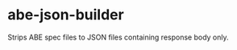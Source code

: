 abe-json-builder
================

Strips ABE spec files to JSON files containing response body only.
